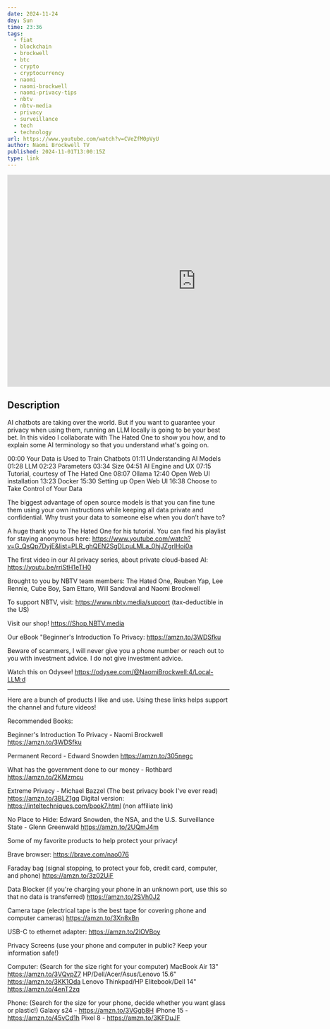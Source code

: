 ```yaml
---
date: 2024-11-24
day: Sun
time: 23:36
tags:
  - fiat
  - blockchain
  - brockwell
  - btc
  - crypto
  - cryptocurrency
  - naomi
  - naomi-brockwell
  - naomi-privacy-tips
  - nbtv
  - nbtv-media
  - privacy
  - surveillance
  - tech
  - technology
url: https://www.youtube.com/watch?v=CVeZfM0pVyU
author: Naomi Brockwell TV
published: 2024-11-01T13:00:15Z
type: link
---
```


<iframe width="854" height="480" src="https://www.youtube.com/embed/CVeZfM0pVyU" frameborder="0" allowfullscreen></iframe>

## Description
AI chatbots are taking over the world. But if you want to guarantee your privacy when using them, running an LLM locally is going to be your best bet. In this video I collaborate with The Hated One to show you how, and to explain some AI terminology so that you understand what's going on.

00:00 Your Data is Used to Train Chatbots
01:11 Understanding AI Models
01:28 LLM
02:23 Parameters
03:34 Size
04:51 AI Engine and UX
07:15 Tutorial, courtesy of The Hated One
08:07 Ollama
12:40 Open Web UI installation
13:23 Docker
15:30 Setting up Open Web UI
16:38 Choose to Take Control of Your Data

The biggest advantage of open source models is that you can fine tune them using your own instructions while keeping all data private and confidential. Why trust your data to someone else when you don’t have to?

A huge thank you to The Hated One for his tutorial.
You can find his playlist for staying anonymous here:
https://www.youtube.com/watch?v=G_QsQp7DyjE&list=PLR_ghQEN2SgDLpuLMLa_0hjJZgrlHoi0a

The first video in our AI privacy series, about private cloud-based AI:
https://youtu.be/rriStH1eTH0

Brought to you by NBTV team members: The Hated One, Reuben Yap, Lee Rennie, Cube Boy, Sam Ettaro, Will Sandoval and Naomi Brockwell

To support NBTV, visit:
https://www.nbtv.media/support
(tax-deductible in the US)

Visit our shop!
https://Shop.NBTV.media

Our eBook "Beginner's Introduction To Privacy:
https://amzn.to/3WDSfku

Beware of scammers, I will never give you a phone number or reach out to you with investment advice. I do not give investment advice.

Watch this on Odysee!
https://odysee.com/@NaomiBrockwell:4/Local-LLM:d
________________________________________________________________________
Here are a bunch of products I like and use. Using these links helps support the channel and future videos!

Recommended Books:

Beginner's Introduction To Privacy - Naomi Brockwell
https://amzn.to/3WDSfku

Permanent Record - Edward Snowden
https://amzn.to/305negc

What has the government done to our money - Rothbard
https://amzn.to/2KMzmcu

Extreme Privacy - Michael Bazzel (The best privacy book I've ever read)
https://amzn.to/3BLZ1gq
Digital version: https://inteltechniques.com/book7.html (non affiliate link)

No Place to Hide: Edward Snowden, the NSA, and the U.S. Surveillance State - Glenn Greenwald
https://amzn.to/2UQmJ4m

Some of my favorite products to help protect your privacy!

Brave browser: https://brave.com/nao076

Faraday bag (signal stopping, to protect your fob, credit card, computer, and phone)
https://amzn.to/3z02UiF

Data Blocker (if you're charging your phone in an unknown port, use this so that no data is transferred)
https://amzn.to/2SVh0J2

Camera tape (electrical tape is the best tape for covering phone and computer cameras)
https://amzn.to/3Xn8xBn

USB-C to ethernet adapter:
https://amzn.to/2lOVBoy

Privacy Screens (use your phone and computer in public? Keep your information safe!)

Computer: (Search for the size right for your computer)
MacBook Air 13" https://amzn.to/3VQvpZ7
HP/Dell/Acer/Asus/Lenovo 15.6" https://amzn.to/3KK1Oda
Lenovo Thinkpad/HP Elitebook/Dell 14" https://amzn.to/4enT2zq

Phone: (Search for the size for your phone, decide whether you want glass or plastic!)
Galaxy s24 - https://amzn.to/3VGgb8H
iPhone 15 - https://amzn.to/45vCd1h
Pixel 8 - https://amzn.to/3KFDuJF